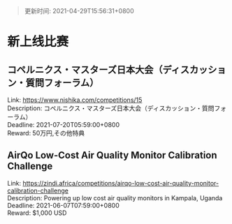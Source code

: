 > 更新时间: 2021-04-29T15:56:31+0800 

# 新上线比赛


## コペルニクス・マスターズ日本大会（ディスカッション・質問フォーラム）
Link: https://www.nishika.com/competitions/15  
Description: コペルニクス・マスターズ日本大会（ディスカッション・質問フォーラム）  
Deadline: 2021-07-20T05:59:00+0800  
Reward: 50万円,その他特典  

## AirQo Low-Cost Air Quality Monitor Calibration Challenge
Link: https://zindi.africa/competitions/airqo-low-cost-air-quality-monitor-calibration-challenge  
Description:  Powering up low cost air quality monitors in Kampala, Uganda  
Deadline: 2021-06-07T07:59:00+0800  
Reward: $1,000 USD  

